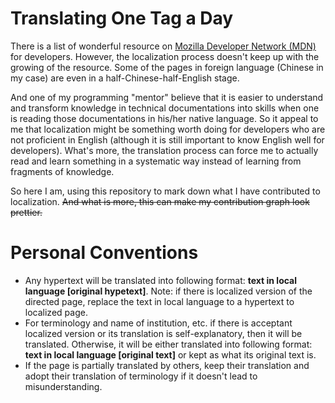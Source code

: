 # Translating One Tag a Day
There is a list of wonderful resource on [Mozilla Developer Network (MDN)](https://developer.mozilla.org/en-US/) for developers. However, the localization process doesn't keep up with the growing of the resource. Some of the pages in foreign language (Chinese in my case) are even in a half-Chinese-half-English stage.

And one of my programming "mentor" believe that it is easier to understand and transform knowledge in technical documentations into skills when one is reading those documentations in his/her native language. So it appeal to me that localization might be something worth doing for developers who are not proficient in English (although it is still important to know English well for developers). What's more, the translation process can force me to actually read and learn something in a systematic way instead of learning from fragments of knowledge.

So here I am, using this repository to mark down what I have contributed to localization. <del>And what is more, this can make my contribution graph look prettier.

# Personal Conventions
* Any hypertext will be translated into following format: **text in local language [original hypetext]**. Note: if there is localized version of the directed page, replace the text in local language to a hypertext to localized page.
* For terminology and name of institution, etc. if there is acceptant localized version or its translation is self-explanatory, then it will be translated. Otherwise, it will be either translated into following format: **text in local language [original text]** or kept as what its original text is.
* If the page is partially translated by others, keep their translation and adopt their translation of terminology if it doesn't lead to misunderstanding.
